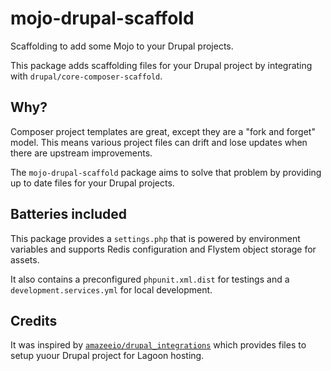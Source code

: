 # mojo-drupal-scaffold

Scaffolding to add some Mojo to your Drupal projects.

This package adds scaffolding files for your Drupal project by integrating with `drupal/core-composer-scaffold`.

## Why?

Composer project templates are great, except they are a "fork and forget" model. This means various project files can drift and lose updates when there are upstream improvements.

The `mojo-drupal-scaffold` package aims to solve that problem by providing up to date files for your Drupal projects.

## Batteries included

This package provides a `settings.php` that is powered by environment variables and supports Redis configuration and Flystem object storage for assets.

It also contains a preconfigured `phpunit.xml.dist` for testings and a `development.services.yml` for local development.


## Credits

It was inspired by [`amazeeio/drupal_integrations`](https://github.com/amazeeio/drupal-integrations) which provides files to setup yuour Drupal project for Lagoon hosting.

